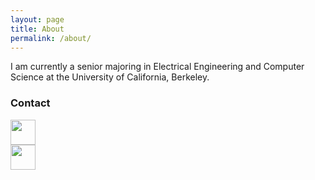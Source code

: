 ```yaml
---
layout: page
title: About
permalink: /about/
---
```


I am currently a senior majoring in Electrical Engineering and Computer Science at the University of California, Berkeley. 

### Contact

<body>
	<div class="imgContainer">
		<a href="mailto:peijiesim@berkeley.edu"><img src="{{ site.baseurl }}/images/email-icon.png" width="40"></a>
	</div>
	<div class="imgContainer">
		<a href="https://github.com/simpeijie"><img src="{{ site.baseurl }}/images/github-icon.png" width="40"></a>
	</div>
</body>




